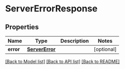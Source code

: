 # ServerErrorResponse

## Properties
Name | Type | Description | Notes
------------ | ------------- | ------------- | -------------
**error** | [**ServerError**](ServerError.md) |  | [optional] 

[[Back to Model list]](../README.md#documentation-for-models) [[Back to API list]](../README.md#documentation-for-api-endpoints) [[Back to README]](../README.md)


